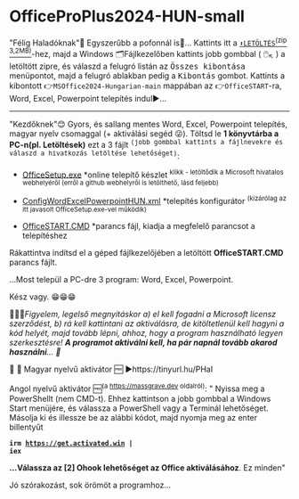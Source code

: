# OfficeProPlus2024-HUN-small
"Félig Haladóknak"🙌 Egyszerűbb a pofonnál is👊... Kattints itt a 
<a href="https://github.com/mondomata/MS-Office2024-HUNGARIAN/archive/refs/heads/main.zip"><code>⬇️LETÖLTÉS</code><sup>(zip 3,2MB)</sup></a>-hez, majd a Windows 🗂️Fájlkezelőben kattints jobb gombbal ( 🖱️<sub>↖️</sub> ) a letöltött zipre, és válaszd a felugró listán az <tt>Összes kibontása</tt> menüpontot, majd a felugró ablakban pedig a <tt>Kibontás</tt> gombot. Kattints a kibontott 👉<code>MSOffice2024-Hungarian-main</code> mappában az 👉<code>OfficeSTART</code>-ra, Word, Excel, Powerpoint telepítés indul▶️... 
**********
"Kezdőknek"😊
Gyors, és sallang mentes Word, Excel, Powerpoint telepítés, magyar nyelv csomaggal (+ aktiválási segéd 😜).
Töltsd le <b>1 könyvtárba a PC-n(pl. Letöltések)</b> ezt a 3 fájlt <sup><tt>(jobb gombbal kattints a fájlnevekre és válaszd a hivatkozás letöltése lehetőséget)</tt></sup>:

- <a download href="https://c2rsetup.officeapps.live.com/c2r/download.aspx?ProductreleaseID=ProPlus2024Retail&platform=x64&language=hu-hu&version=O16GA">OfficeSetup.exe</a>
  *online telepítő készlet <sup>klikk - letöltődik a Microsoft hivatalos webhelyéről (erről a github webhelyről is letölthető, lásd feljebb)</sup>
     
- <a download href="https://github.com/mondomata/MS-Office2024-HUNGARIAN/blob/main/configWordExcelPowerpointHUN.xml">ConfigWordExcelPowerpointHUN.xml</a>
  *telepítés konfigurátor <sup>(kizárólag az itt javasolt OfficeSetup.exe-vel működik)</sup> 

- <a download href="https://github.com/mondomata/MS-Office2024-HUNGARIAN/blob/main/OfficeSTART.CMD">OfficeSTART.CMD</a>
  *parancs fájl, kiadja a megfelelő parancsot a telepítéshez

Rákattintva indítsd el a géped fájlkezelőjében a letöltött <b>OfficeSTART.CMD</b> parancs fájlt.

...Most települ a PC-dre 3 program: Word, Excel, Powerpoint.

Kész vagy. &#128513;&#128513;&#128513;

&#128294;&#128294;&#128294;<i>Figyelem, legelső megnyitáskor a) el kell fogadni a Microsoft licensz szerződést, b) rá kell kattintani az aktiválásra, de kitöltetlenül kell hagyni a kód helyét, majd tovább lépni, ahhoz, hogy a program használható legyen szerkesztésre! <b>A programot aktiválni kell, ha pár napnál tovább akarod használni</b>... &#128273;</i>

🥳 🎁 Magyar nyelvű aktivátor 🆓
▶️https://tinyurl.hu/PHaI

Angol nyelvű aktivátor 🆓<sup>(a https://massgrave.dev oldalról)</sup>:
<quote>"
 Nyissa meg a PowerShellt (nem CMD-t).  Ehhez kattintson a jobb gombbal a Windows Start menüjére, és válassza a PowerShell vagy a Terminál lehetőséget.
 Másolja ki és illessze be az alábbi kódot, majd nyomja meg az enter billentyűt

<b><code>irm https://get.activated.win | iex</code></b>

 <b>...Válassza az [2] Ohook lehetőséget az Office aktiválásához</b>.
 Ez minden"
 </quote>

Jó szórakozást, sok örömöt a programhoz...
